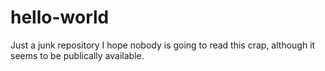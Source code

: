 # hello-world
Just a junk repository
I hope nobody is going to read this crap, although it seems to be publically available.
